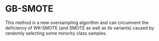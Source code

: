 # GB-SMOTE
This method is a new oversampling algorithm and can circumvent the deficiency of WK-SMOTE (and SMOTE as well as its variants) caused by randomly selecting some minority class samples.
